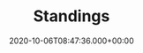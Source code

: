 ---
title: Standings
description: "Entrenamientos"
date: 2020-10-06T08:47:36.000+00:00
images: []
type: fullStandings
---